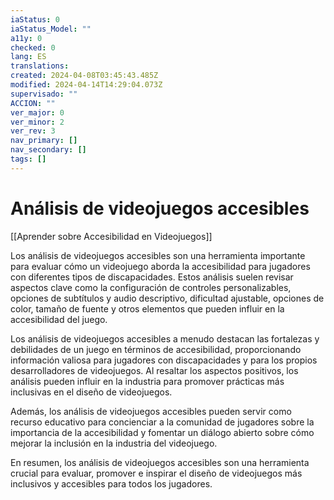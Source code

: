 ```yaml
---
iaStatus: 0
iaStatus_Model: ""
a11y: 0
checked: 0
lang: ES
translations: 
created: 2024-04-08T03:45:43.485Z
modified: 2024-04-14T14:29:04.073Z
supervisado: ""
ACCION: ""
ver_major: 0
ver_minor: 2
ver_rev: 3
nav_primary: []
nav_secondary: []
tags: []
---
```

# Análisis de videojuegos accesibles

[[Aprender sobre Accesibilidad en Videojuegos]]

Los análisis de videojuegos accesibles son una herramienta importante para evaluar cómo un videojuego aborda la accesibilidad para jugadores con diferentes tipos de discapacidades. Estos análisis suelen revisar aspectos clave como la configuración de controles personalizables, opciones de subtítulos y audio descriptivo, dificultad ajustable, opciones de color, tamaño de fuente y otros elementos que pueden influir en la accesibilidad del juego.

Los análisis de videojuegos accesibles a menudo destacan las fortalezas y debilidades de un juego en términos de accesibilidad, proporcionando información valiosa para jugadores con discapacidades y para los propios desarrolladores de videojuegos. Al resaltar los aspectos positivos, los análisis pueden influir en la industria para promover prácticas más inclusivas en el diseño de videojuegos.

Además, los análisis de videojuegos accesibles pueden servir como recurso educativo para concienciar a la comunidad de jugadores sobre la importancia de la accesibilidad y fomentar un diálogo abierto sobre cómo mejorar la inclusión en la industria del videojuego.

En resumen, los análisis de videojuegos accesibles son una herramienta crucial para evaluar, promover e inspirar el diseño de videojuegos más inclusivos y accesibles para todos los jugadores.
